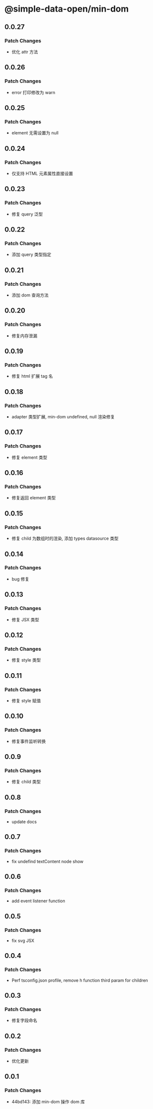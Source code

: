 # @simple-data-open/min-dom

## 0.0.27

### Patch Changes

- 优化 attr 方法

## 0.0.26

### Patch Changes

- error 打印修改为 warn

## 0.0.25

### Patch Changes

- element 无需设置为 null

## 0.0.24

### Patch Changes

- 仅支持 HTML 元素属性直接设置

## 0.0.23

### Patch Changes

- 修复 query 泛型

## 0.0.22

### Patch Changes

- 添加 query 类型指定

## 0.0.21

### Patch Changes

- 添加 dom 查询方法

## 0.0.20

### Patch Changes

- 修复内存泄漏

## 0.0.19

### Patch Changes

- 修复 html 扩展 tag 名

## 0.0.18

### Patch Changes

- adapter 类型扩展, min-dom undefined, null 渲染修复

## 0.0.17

### Patch Changes

- 修复 element 类型

## 0.0.16

### Patch Changes

- 修复返回 element 类型

## 0.0.15

### Patch Changes

- 修复 child 为数组时的渲染, 添加 types datasource 类型

## 0.0.14

### Patch Changes

- bug 修复

## 0.0.13

### Patch Changes

- 修复 JSX 类型

## 0.0.12

### Patch Changes

- 修复 style 类型

## 0.0.11

### Patch Changes

- 修复 style 赋值

## 0.0.10

### Patch Changes

- 修复事件监听转换

## 0.0.9

### Patch Changes

- 修复 child 类型

## 0.0.8

### Patch Changes

- update docs

## 0.0.7

### Patch Changes

- fix undefind textContent node show

## 0.0.6

### Patch Changes

- add event listener function

## 0.0.5

### Patch Changes

- fix svg JSX

## 0.0.4

### Patch Changes

- Perf tsconfig.json profile, remove h function third param for children

## 0.0.3

### Patch Changes

- 修复字段命名

## 0.0.2

### Patch Changes

- 优化更新

## 0.0.1

### Patch Changes

- 44bd143: 添加 min-dom 操作 dom 库
